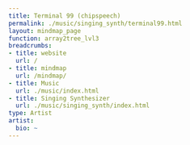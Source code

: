 ```yaml
---
title: Terminal 99 (chipspeech)
permalink: ./music/singing_synth/terminal99.html
layout: mindmap_page
function: array2tree_lvl3
breadcrumbs:
- title: website
  url: /
- title: mindmap
  url: /mindmap/
- title: Music
  url: ./music/index.html
- title: Singing Synthesizer
  url: ./music/singing_synth/index.html
type: Artist
artist:
  bio: ~
---
```

